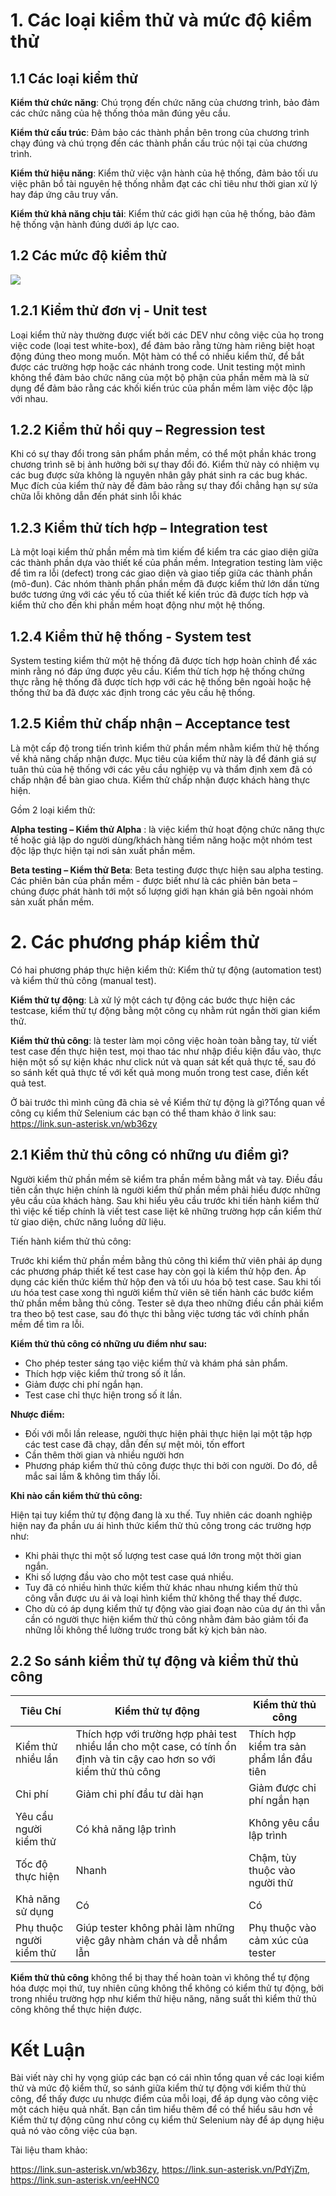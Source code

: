 # 1. Các loại kiểm thử và mức độ kiểm thử
## 1.1 Các loại kiểm thử 

**Kiểm thử chức năng**: Chú trọng đến chức năng của chương trình, bảo đảm các chức năng của hệ thống thỏa mãn đúng yêu cầu.

**Kiểm thử cấu trúc**: Đảm bảo các thành phần bên trong của chương trình chạy đúng và chú trọng đến các thành phần cấu trúc nội tại của chương trình.

**Kiểm thử hiệu năng**: Kiểm thử việc vận hành của hệ thống, đảm bảo tối ưu việc phân bổ tài nguyên hệ thống nhằm đạt các chỉ tiêu như thời gian xử lý hay đáp ứng câu truy vấn.

**Kiểm thử khả năng chịu tải**: Kiểm thử các giới hạn của hệ thống, bảo đảm hệ thống vận hành đúng dưới áp lực cao.

## 1.2 Các mức độ kiểm thử
![](https://images.viblo.asia/3f710a40-4e20-411b-9f7f-2856fbab740b.png)
## 1.2.1 Kiểm thử đơn vị - Unit test

Loại kiểm thử này thường được viết bởi các DEV như công việc của họ trong việc code (loại test white-box), để đảm bảo rằng từng hàm riêng biệt hoạt động đúng theo mong muốn. Một hàm có thể có nhiều kiểm thử, để bắt được các trường hợp hoặc các nhánh trong code. Unit testing một mình không thể đảm bảo chức năng của một bộ phận của phần mềm mà là sử dụng để đảm bảo rằng các khối kiến trúc của phần mềm làm việc độc lập với nhau.

## 1.2.2 Kiểm thử hồi quy – Regression test

Khi có sự thay đổi trong sản phẩm phần mềm, có thể một phần khác trong chương trình sẽ bị ảnh hưởng bởi sự thay đổi đó. Kiểm thử này có nhiệm vụ các bug được sửa không là nguyên nhân gây phát sinh ra các bug khác. Mục đích của kiểm thử này để đảm bảo rằng sự thay đổi chẳng hạn sự sửa chữa lỗi không dẫn đến phát sinh lỗi khác 

## 1.2.3 Kiểm thử tích hợp – Integration test

Là một loại kiểm thử phần mềm mà tìm kiếm để kiểm tra các giao diện giữa các thành phần dựa vào thiết kế của phần mềm. Integration testing làm việc để tìm ra lỗi (defect) trong các giao diện và giao tiếp giữa các thành phần (mô-đun). Các nhóm thành phần phần mềm đã được kiểm thử lớn dần từng bước tương ứng với các yếu tố của thiết kế kiến trúc đã được tích hợp và kiểm thử cho đến khi phần mềm hoạt động như một hệ thống. 

## 1.2.4 Kiểm thử hệ thống - System test

System testing kiểm thử một hệ thống đã được
tích hợp hoàn chỉnh để xác minh rằng nó đáp ứng được yêu cầu. Kiểm thử tích hợp hệ
thống chứng thực rằng hệ thống đã được tích hợp với các hệ thống bên ngoài hoặc hệ
thống thứ ba đã được xác định trong các yêu cầu hệ thống. 

## 1.2.5 Kiểm thử chấp nhận – Acceptance test

Là một cấp độ trong tiến trình kiểm thử phần mềm nhằm kiểm thử hệ thống về khả năng chấp nhận được. Mục tiêu của kiểm thử này là để đánh giá sự tuân thủ của hệ thống với các yêu cầu nghiệp vụ và thẩm định xem đã có chấp nhận để bàn giao chưa. Kiểm thử chấp nhận được khách hàng thực hiện. 

Gồm 2 loại kiểm thử:

**Alpha testing – Kiểm thử Alpha** : là việc kiểm thử hoạt động chức năng thực tế
hoặc giả lập do người dùng/khách hàng tiềm năng hoặc một nhóm test độc lập thực
hiện tại nơi sản xuất phần mềm.

**Beta testing – Kiểm thử Beta**: Beta testing được thực hiện sau alpha testing. Các
phiên bản của phần mềm - được biết như là các phiên bản beta – chúng được phát
hành tới một số lượng giới hạn khán giả bên ngoài nhóm sản xuất phần mềm.

# 2. Các phương pháp kiểm thử
Có hai phương pháp thực hiện kiểm thử: Kiểm thử tự động (automation test) và kiểm thử thủ công (manual test).

**Kiểm thử tự động**: Là xử lý một cách tự động các bước thực hiện các testcase, kiểm thử tự động bằng một công cụ nhằm rút ngắn thời gian kiểm thử.

**Kiểm thử thủ công**: là tester làm mọi công việc hoàn toàn bằng tay, từ viết test case đến thực hiện test, mọi thao tác như nhập điều kiện đầu vào, thực hiện một số sự kiện khác như click nút và quan sát kết quả thực tế, sau đó so sánh kết quả thực tế với kết quả mong muốn trong test case, điền kết quả test.

Ở bài trước thì mình cũng đã chia sẻ về Kiểm thử tự động là gì?Tổng quan về công cụ kiểm thử Selenium các bạn có thể tham khảo ở link sau:
https://link.sun-asterisk.vn/wb36zy

## 2.1 Kiểm thử thủ công có những ưu điểm gì?
Người kiểm thử phần mềm sẽ kiểm tra phần mềm bằng mắt và tay. Điều đầu tiên cần thực hiện chính là người kiểm thử phần mềm phải hiểu được những yêu cầu của khách hàng. Sau khi hiểu yêu cầu trước khi tiến hành kiểm thử thì việc kế tiếp chính là viết test case liệt kê những trường hợp cần kiểm thử từ giao diện, chức năng luồng dữ liệu.

Tiến hành kiểm thử thủ công: 

Trước khi kiểm thử phần mềm bằng thủ công thì kiểm thử viên phải áp dụng các phương pháp thiết kế test case hay còn gọi là kiểm thử hộp đen. Áp dụng các kiến thức kiểm thử hộp đen và tối ưu hóa bộ test case. Sau khi tối ưu hóa test case xong thì người kiểm thử viên sẽ tiến hành các bước kiểm thử phần mềm bằng thủ công. Tester sẽ dựa theo những điều cần phải kiểm tra theo bộ test case, sau đó thực thi bằng việc tương tác với chính phần mềm để tìm ra lỗi.

**Kiểm thử thủ công có những ưu điểm như sau:**

+	 Cho phép tester sáng tạo việc kiểm thử và khám phá sản phẩm.
+	 Thích hợp việc kiểm thử trong số ít lần.
+	 Giảm được chi phí ngắn hạn.
+	 Test case chỉ thực hiện trong số ít lần.

**Nhược điểm:**

+ Đối với mỗi lần release, người thực hiện phải thực hiện lại một tập hợp các test case đã chạy, dẫn đến sự mệt mỏi, tốn effort 
+  Cần thêm thời gian và nhiều người hơn
+  Phương pháp kiểm thử thủ công được thực thi bởi con người. Do đó, dễ mắc sai lầm & không tìm thấy lỗi.

**Khi nào cần kiểm thử thủ công:**

Hiện tại tuy kiểm thử tự động đang là xu thế. Tuy nhiên các doanh nghiệp hiện nay đa phần ưu ái hình thức kiểm thử thủ công trong các trường hợp như:

+	 Khi phải thực thi một số lượng test case quá lớn trong một thời gian ngắn.
+	 Khi số lượng đầu vào cho một test case quá nhiều.
+	 Tuy đã có nhiều hình thức kiểm thử khác nhau nhưng kiểm thử thủ công vẫn được ưu ái và loại hình kiểm thử không thể thay thế được.
+	 Cho dù có áp dụng kiểm thử tự động vào giai đoạn nào của dự án thì vẫn cần có người thực hiện kiểm thử thủ công nhằm đảm bảo giảm tối đa những lỗi không thể lường trước trong bất kỳ kịch bản nào.

## 2.2 So sánh kiểm thử tự động và kiểm thử thủ công



| Tiêu Chí | Kiểm thử tự động | Kiểm thử thủ công |
| -------- | -------- | -------- |
|Kiểm thử nhiều lần  | Thích hợp với trường hợp phải test nhiều lần cho một case, có tính ổn định và tin cậy cao hơn so với kiểm thử thủ công  | Thích hợp kiểm tra sản phẩm lần đầu tiên     |
| Chi phí    | Giảm chi phí đầu tư dài hạn     | Giảm được chi phí ngắn hạn    |
| Yêu cầu người kiểm thử   |Có khả năng lập trình  | Không yêu cầu lập trình    |
| Tốc độ thực hiện   | Nhanh   | Chậm, tùy thuộc vào người thử   |
| Khả năng sử dụng     | Có| Có   |
| Phụ thuộc người kiểm thử   | Giúp tester không phải làm những việc gây nhàm chán và dễ nhầm lẫn    | Phụ thuộc vào cảm xúc của tester   |

**Kiểm thử thủ công**
không thể bị thay thế hoàn toàn vì không thể tự động hóa được mọi thứ, tuy nhiên cũng không thể không có kiểm thử tự động, bởi trong nhiều trường hợp như kiểm thử hiệu năng, năng suất thì kiểm thử thủ công không thể thực hiện được.

# Kết Luận

Bài viết này chỉ hy vọng giúp các bạn có cái nhìn tổng quan về các loại kiểm thử và mức độ kiểm thử, so sánh giữa kiểm thử tự động với kiểm thử thủ công, để thấy được ưu nhược điểm của mỗi loại, để áp dụng vào công việc một cách hiệu quả nhất. Bạn cần tìm hiểu thêm để có thể hiểu sâu hơn về Kiểm thử tự động cũng như công cụ kiểm thử Selenium này để áp dụng hiệu quả nó vào công việc của bạn.

Tài liệu tham khảo:

https://link.sun-asterisk.vn/wb36zy,
https://link.sun-asterisk.vn/PdYjZm, 
https://link.sun-asterisk.vn/eeHNC0